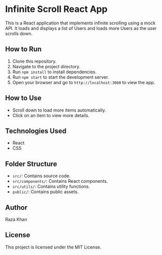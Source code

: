 # Infinite Scroll React App

This is a React application that implements infinite scrolling using a mock API. It loads and displays a list of Users and loads more Users as the user scrolls down.

## How to Run

1. Clone this repository.
2. Navigate to the project directory.
3. Run `npm install` to install dependencies.
4. Run `npm start` to start the development server.
5. Open your browser and go to `http://localhost:3000` to view the app.

## How to Use

- Scroll down to load more items automatically.
- Click on an item to view more details.

## Technologies Used

- React
- CSS

## Folder Structure

- `src/`: Contains source code.
- `src/components/`: Contains React components.
- `src/utils/`: Contains utility functions.
- `public/`: Contains public assets.

## Author

Raza Khan

## License

This project is licensed under the MIT License.
